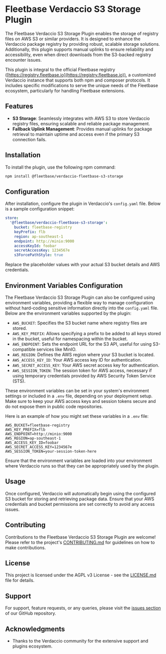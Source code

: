 # Fleetbase Verdaccio S3 Storage Plugin

The Fleetbase Verdaccio S3 Storage Plugin enables the storage of registry files on AWS S3 or similar providers. It is designed to enhance the Verdaccio package registry by providing robust, scalable storage solutions. Additionally, this plugin supports manual uplinks to ensure reliability and accessibility, even when direct downloads from the S3-backed registry encounter issues.

This plugin is integral to the official Fleetbase registry ([https://registry.fleetbase.io](https://registry.fleetbase.io)), a customized Verdaccio instance that supports both npm and composer protocols. It includes specific modifications to serve the unique needs of the Fleetbase ecosystem, particularly for handling Fleetbase extensions.

## Features

- **S3 Storage**: Seamlessly integrates with AWS S3 to store Verdaccio registry files, ensuring scalable and reliable package management.
- **Fallback Uplink Management**: Provides manual uplinks for package retrieval to maintain uptime and access even if the primary S3 connection fails.

## Installation

To install the plugin, use the following npm command:

```bash
npm install @fleetbase/verdaccio-fleetbase-s3-storage
```

## Configuration

After installation, configure the plugin in Verdaccio's `config.yaml` file. Below is a sample configuration snippet:

```yaml
store:
  '@fleetbase/verdaccio-fleetbase-s3-storage':
    bucket: fleetbase-registry
    keyPrefix: flb
    region: ap-southeast-1
    endpoint: http://minio:9000
    accessKeyId: foobar
    secretAccessKey: 1234567e
    s3ForcePathStyle: true
```

Replace the placeholder values with your actual S3 bucket details and AWS credentials.

## Environment Variables Configuration

The Fleetbase Verdaccio S3 Storage Plugin can also be configured using environment variables, providing a flexible way to manage configuration without hard-coding sensitive information directly into the `config.yaml` file. Below are the environment variables supported by the plugin:

- `AWS_BUCKET`: Specifies the S3 bucket name where registry files are stored.
- `AWS_KEY_PREFIX`: Allows specifying a prefix to be added to all keys stored in the bucket, useful for namespacing within the bucket.
- `AWS_ENDPOINT`: Sets the endpoint URL for the S3 API, useful for using S3-compatible services like MinIO.
- `AWS_REGION`: Defines the AWS region where your S3 bucket is located.
- `AWS_ACCESS_KEY_ID`: Your AWS access key ID for authentication.
- `AWS_SECRET_ACCESS_KEY`: Your AWS secret access key for authentication.
- `AWS_SESSION_TOKEN`: The session token for AWS access, necessary if using temporary credentials provided by AWS Security Token Service (STS).

These environment variables can be set in your system's environment settings or included in a `.env` file, depending on your deployment setup. Make sure to keep your AWS access keys and session tokens secure and do not expose them in public code repositories.

Here is an example of how you might set these variables in a `.env` file:

```plaintext
AWS_BUCKET=fleetbase-registry
AWS_KEY_PREFIX=flb
AWS_ENDPOINT=http://minio:9000
AWS_REGION=ap-southeast-1
AWS_ACCESS_KEY_ID=foobar
AWS_SECRET_ACCESS_KEY=1234567e
AWS_SESSION_TOKEN=your-session-token-here
```

Ensure that the environment variables are loaded into your environment where Verdaccio runs so that they can be appropriately used by the plugin.

## Usage

Once configured, Verdaccio will automatically begin using the configured S3 bucket for storing and retrieving package data. Ensure that your AWS credentials and bucket permissions are set correctly to avoid any access issues.

## Contributing

Contributions to the Fleetbase Verdaccio S3 Storage Plugin are welcome! Please refer to the project's [CONTRIBUTING.md](CONTRIBUTING.md) for guidelines on how to make contributions.

## License

This project is licensed under the AGPL v3 License - see the [LICENSE.md](LICENSE.md) file for details.

## Support

For support, feature requests, or any queries, please visit the [issues section](https://github.com/fleetbase/verdaccio-fleetbase-s3-storage/issues) of our GitHub repository.

## Acknowledgments

- Thanks to the Verdaccio community for the extensive support and plugins ecosystem.
